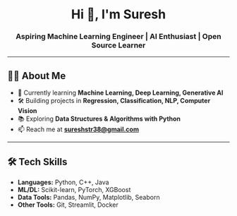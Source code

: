 <h1 align="center">Hi 👋, I'm Suresh</h1>
<h3 align="center">Aspiring Machine Learning Engineer | AI Enthusiast | Open Source Learner</h3>

---

## 👨‍💻 About Me
- 🌱 Currently learning **Machine Learning, Deep Learning, Generative AI**
- 🛠️ Building projects in **Regression, Classification, NLP, Computer Vision**
- 📚 Exploring **Data Structures & Algorithms with Python**
- 📫 Reach me at **sureshstr38@gmail.com**

---

## 🛠️ Tech Skills
- **Languages:** Python, C++, Java
- **ML/DL:** Scikit-learn, PyTorch, XGBoost  
- **Data Tools:** Pandas, NumPy, Matplotlib, Seaborn  
- **Other Tools:** Git, Streamlit, Docker
